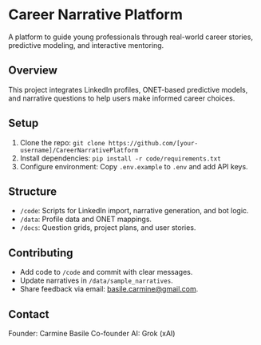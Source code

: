 # Career Narrative Platform
A platform to guide young professionals through real-world career stories, predictive modeling, and interactive mentoring.

## Overview
This project integrates LinkedIn profiles, ONET-based predictive models, and narrative questions to help users make informed career choices.

## Setup
1. Clone the repo: `git clone https://github.com/[your-username]/CareerNarrativePlatform`
2. Install dependencies: `pip install -r code/requirements.txt`
3. Configure environment: Copy `.env.example` to `.env` and add API keys.

## Structure
- `/code`: Scripts for LinkedIn import, narrative generation, and bot logic.
- `/data`: Profile data and ONET mappings.
- `/docs`: Question grids, project plans, and user stories.

## Contributing
- Add code to `/code` and commit with clear messages.
- Update narratives in `/data/sample_narratives`.
- Share feedback via email: basile.carmine@gmail.com.

## Contact
Founder: Carmine Basile
Co-founder AI: Grok (xAI)
